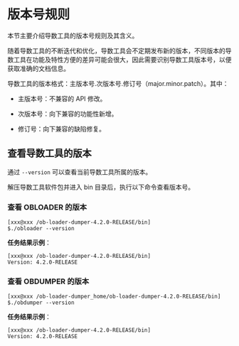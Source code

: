# 版本号规则

本节主要介绍导数工具的版本号规则及其含义。

随着导数工具的不断迭代和优化，导数工具会不定期发布新的版本，不同版本的导数工具在功能及特性方便的差异可能会很大，因此需要识别导数工具版本号，以便获取准确的文档信息。

导数工具的版本格式：主版本号.次版本号.修订号（major.minor.patch）。其中：

- 主版本号：不兼容的 API 修改。

- 次版本号：向下兼容的功能性新增。

- 修订号：向下兼容的缺陷修复。

## 查看导数工具的版本

通过 `--version` 可以查看当前导数工具所属的版本。


解压导数工具软件包并进入 bin 目录后，执行以下命令查看版本号。

### 查看 OBLOADER 的版本

```shell
[xxx@xxx /ob-loader-dumper-4.2.0-RELEASE/bin]
$./obloader --version
```

**任务结果示例**：

```shell
[xxx@xxx /ob-loader-dumper-4.2.0-RELEASE/bin]
Version: 4.2.0-RELEASE
```

### 查看 OBDUMPER 的版本

```shell
[xxx@xxx /ob-loader-dumper_home/ob-loader-dumper-4.2.0-RELEASE/bin]
$./obdumper --version
```

**任务结果示例**：

```shell
[xxx@xxx /ob-loader-dumper-4.2.0-RELEASE/bin]
Version: 4.2.0-RELEASE
```